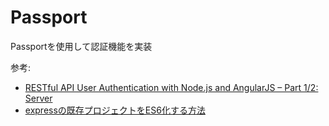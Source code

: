 # Passport

Passportを使用して認証機能を実装

参考:
- [RESTful API User Authentication with Node.js and AngularJS – Part 1/2: Server](https://devdactic.com/restful-api-user-authentication-1/)
- [expressの既存プロジェクトをES6化する方法](http://qiita.com/biga816/items/8c93bc23672890de8856)
